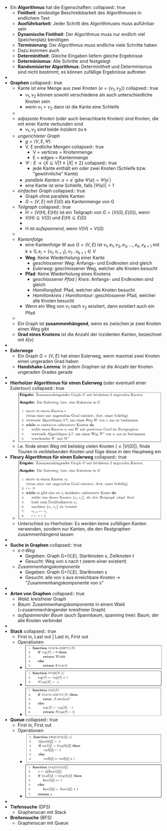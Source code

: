 - Ein **Algorithmus** hat die Eigenschaften:
  collapsed:: true
	- **Finitheit**: eindeutige Beschreibbarkeit des Algorithmuses in endlichem Text
	- **Ausführbarkeit**: Jeder Schritt des Algorithmuses muss auführbar sein
	- **Dynamische Finitheit**: Der Algorithmus muss nur endlich viel Speicherplatz benötigen
	- **Terminierung**: Der Algorithmus muss endliche viele Schritte haben
	- Dazu kommen auch
	- **Determinitheit**: Gleiche Eingaben liefern gleiche Ergebnisse
	- **Determinismus**: Alle Schritte sind festgelegt
	- **Randomisierter Algorithmus**: Determinitheit und Determinismus sind nicht bestimmt, es können zufällige Ergebnisse auftreten
-
- **Graphen**
  collapsed:: true
	- Kante ist eine Menge aus zwei Knoten ($e=\left\lbrace v_1,v_2\right\rbrace$)
	  collapsed:: true
		- $v_1,v_2$ können sowohl verschiedene als auch unterschiedliche Knoten sein
		- wenn $v_1=v_2$ dann ist die Kante eine Schleife
	-
	- *adjazente Knoten* (oder auch benachbarte Knoten) sind Knoten, die mit einer Kante verbunden sind
		- $v_1,v_2$ sind beide *inzident* zu e
	- *ungerichteter Graph*
		- $g=\left(V,E,\Psi\right)$
		- V, E endliche Mengen
		  collapsed:: true
			- V = vertices = Knotenmenge
			- E = edges = Kantenmenge
		- $\Psi:E\rightarrow\left\lbrace X\subseteq V|1\leq\left|X\right|\leq2\right\rbrace$
		  collapsed:: true
			- jede Kante enthält ein oder zwei Knoten (Schleife bzw. "gewöhnliche" Kante)
		- *parallele Kanten*: $e=e^{\prime}$ gdw $\Psi\left(e\right)=\Psi\left(e^{\prime}\right)$
		- eine Kante ist eine Schleife, falls $\left|\Psi\left(e\right)\right|=1$
	- *einfacher Graph*
	  collapsed:: true
		- Graph ohne parallele Kanten
		- $G=\left(V,E\right)$ mit $E\left(G\right)$ als Kantenmenge von G
	- *Teilgraph*
	  collapsed:: true
		- $H=\left(V\left(H\right),E\left(H\right)\right)$ ist ein Teilgraph von $G=\left(V\left(G\right),E\left(G\right)\right)$, wenn
		- $V\left(H\right)\subseteq V\left(G\right)$ und $E\left(H\right)\subseteq E\left(G\right)$
		-
		- H ist *aufspannend*, wenn $V\left(H\right)=V\left(G\right)$
	-
	- *Kantenfolge*
		- eine Kantenfolge W aus $G=\left(V,E\right)$ ist $v_1,e_1,v_2,e_2,...,e_{k},v_{k+1}$ mit $k\geq0,e_{i}=\left\lbrace v_{i},v_{i+1}\right\rbrace,v_1...v_{k+1}\in V$
		- **Weg**: Keine Wiederholung einer Kante
			- *geschlossener Weg*: Anfangs- und Endknoten sind gleich
			- *Eulerweg*: geschlossener Weg, welcher alle Knoten besucht
		- **Pfad**: Keine Wiederholung eines Knotens
			- *geschlossener Pfad* / *Kreis*: Anfangs- und Endknoten sind gleich
			- *Hamiltonpfad*: Pfad, welcher alle Knoten besucht
			- *Hamiltonkreis* / *Hamiltontour*: geschlossener Pfad, welcher alle Knoten besucht
		- Wenn ein Weg von $v_1$ nach $v_2$ existiert, dann existiert auch ein Pfad
	-
	- Ein Graph ist **zusammenhängend**, wenn es zwischen je zwei Knoten einen Weg gibt
	- **Grad eines Knotens** ist die Anzahl der inzidenten Kanten, bezeichnet mit $\delta\left(v\right)$
-
- **Eulerwege**
	- Ein Graph $G=\left(V,E\right)$ hat einen Eulerweg, wenn maximal zwei Knoten einen ungeraden Grad haben
	- **Handshake-Lemma**: In jedem Graphen ist die Anzahl der Knoten ungeraden Grades gerade
-
- **Hierholzer Algorithmus für einen Eulerweg** (oder eventuell einer Eulertour)
  collapsed:: true
	- ![image.png](../assets/image_1738592416575_0.png)
	- i.e. finde einen Weg mit beliebig vielen Knoten ($\leq\left|V\left(G\right)\right|$), finde Touren in verbleibenden Knoten und füge diese in den Hauptweg ein
- **Fleury Algorithmus für einen Eulerweg**
  collapsed:: true
	- ![image.png](../assets/image_1738592688690_0.png)
	- Unterschied zu Hierholzer: Es werden keine zufälligen Kanten verwenden, sondern nur Kanten, die den Restgraphen zusammenhängend lassen
-
- **Suche in Graphen**
  collapsed:: true
	- *s-t-Weg*
		- Gegeben: Graph G=(V,E), Startknoten s, Zielknoten t
		- Gesucht: Weg von s nach t (wenn einer existiert)
	- *Zusammenhangskomponente*
		- Gegeben: Graph G=(V,E), Startknoten s
		- Gesucht: alle von s aus erreichbare Knoten -> "Zusammenhangskomponente von s"
-
- **Arten von Graphen**
  collapsed:: true
	- *Wald*: kreisfreier Graph
	- *Baum*: Zusammenhangskomponente in einem Wald (=zusammenhängender kreisfreier Graph)
	- *aufspannender Baum* (auch Spannbaum, spanning tree): Baum, der alle Knoten verbindet
-
- **Stack**
  collapsed:: true
	- First in, Last out | Last in, First out
	- Operationen
		- ![image.png](../assets/image_1738606718229_0.png)
		- ![image.png](../assets/image_1738606731571_0.png)
		- ![image.png](../assets/image_1738606740309_0.png)
- **Queue**
  collapsed:: true
	- First in, First out
	- Operationen
		- ![image.png](../assets/image_1738606602813_0.png)
		- ![image.png](../assets/image_1738606615621_0.png)
-
- **Tiefensuche** (DFS)
	- Graphenscan mit Stack
- **Breitensuche** (BFS)
	- Graphenscan mit Queue